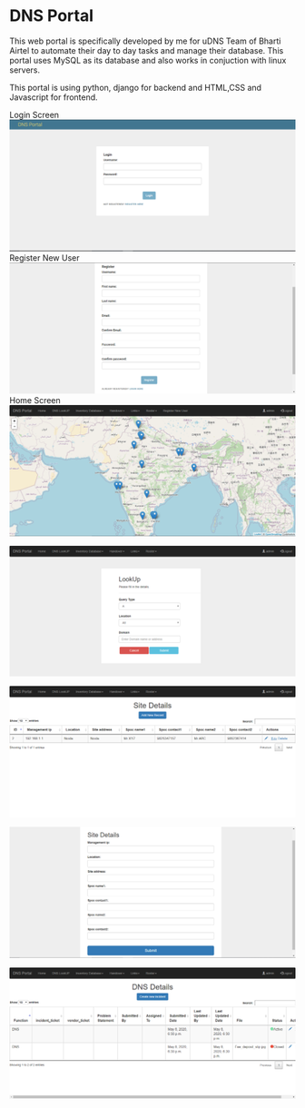 # DNS Portal

This web portal is specifically developed by me for uDNS Team of Bharti Airtel to automate their day to day tasks and manage their database.
This portal uses MySQL as its database and also works in conjuction with linux servers.

This portal is using python, django for backend and HTML,CSS and Javascript for frontend.

Login Screen
![Login Screen](https://github.com/MayankTola/dnsportal/blob/master/screenshots/Capture6.PNG)
Register New User
![Register Screen](https://github.com/MayankTola/dnsportal/blob/master/screenshots/Capture7.PNG)
Home Screen
![Home Screen](https://github.com/MayankTola/dnsportal/blob/master/screenshots/Capture.PNG)

![LookUp Screen](https://github.com/MayankTola/dnsportal/blob/master/screenshots/Capture2.PNG)

![Database Record](https://github.com/MayankTola/dnsportal/blob/master/screenshots/Capture3.PNG)

![Database Entry](https://github.com/MayankTola/dnsportal/blob/master/screenshots/Capture4.PNG)

![HandOver Screen](https://github.com/MayankTola/dnsportal/blob/master/screenshots/Capture5.PNG)
